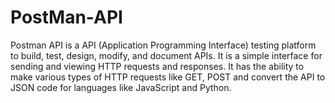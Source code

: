 # PostMan-API
Postman API is a API (Application Programming Interface) testing platform to build, test, design, modify, and document APIs. It is a simple interface for sending and viewing HTTP requests and responses. It has the ability to make various types of HTTP requests like GET, POST and convert the API to JSON code for languages like JavaScript and Python.
